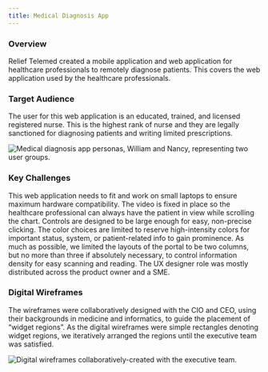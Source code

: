 ```yaml
---
title: Medical Diagnosis App
---
```


### Overview

Relief Telemed created a mobile application and web application for healthcare professionals to remotely diagnose patients. This covers the web application used by the healthcare professionals.

### Target Audience

The user for this web application is an educated, trained, and licensed registered nurse. This is the highest rank of nurse and they are legally sanctioned for diagnosing patients and writing limited prescriptions.

![Medical diagnosis app personas, William and Nancy, representing two user groups.](/images/projects/medical-diagnosis-app/medical-diagnosis-app-personas-isral-duke.png)

### Key Challenges

This web application needs to fit and work on small laptops to ensure maximum hardware compatibility. The video is fixed in place so the healthcare professional can always have the patient in view while scrolling the chart. Controls are designed to be large enough for easy, non-precise clicking. The color choices are limited to reserve high-intensity colors for important status, system, or patient-related info to gain prominence. As much as possible, we limited the layouts of the portal to be two columns, but no more than three if absolutely necessary, to control information density for easy scanning and reading. The UX designer role was mostly distributed across the product owner and a SME.

### Digital Wireframes

The wireframes were collaboratively designed with the CIO and CEO, using their backgrounds in medicine and informatics, to guide the placement of “widget regions”. As the digital wireframes were simple rectangles denoting widget regions, we iteratively arranged the regions until the executive team was satisfied.

![Digital wireframes collaboratively-created with the executive team.](/images/projects/medical-diagnosis-app/medical-diagnosis-app-wireframes-designed-isral-duke.png)
